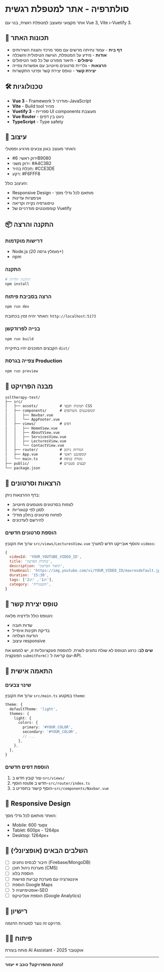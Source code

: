 # סולתרפיה - אתר למטפלת רגשית

אתר מקצועי ומעוצב למטפלת רגשית, בנוי עם Vue 3, Vite ו-Vuetify 3.

## 🎨 תכונות האתר

- **דף בית** - עמוד נחיתה מרשים עם מסר מרכזי והצגת השירותים
- **אודות** - מידע על המטפלת, הגישה הטיפולית והשכלה
- **טיפולים** - תיאור מפורט של כל סוגי הטיפולים
- **הרצאות** - גלריית סרטונים מיוטיוב עם אפשרות צפייה
- **יצירת קשר** - טופס יצירת קשר ופרטי התקשרות

## 🛠️ טכנולוגיות

- **Vue 3** - Framework מודרני ל-JavaScript
- **Vite** - Build tool מהיר
- **Vuetify 3** - ספריית UI components מעוצבת
- **Vue Router** - ניווט בין דפים
- **TypeScript** - Type safety

## 🎨 עיצוב

האתר מעוצב בגוון צבעים מרגיע ופסטלי:
- ירוק ראשי: #6B9080
- ירוק משני: #A4C3B2
- תכלת בהיר: #CCE3DE
- רקע: #F6FFF8

העיצוב כולל:
- Responsive Design - מותאם לכל גדלי מסך
- אנימציות עדינות
- טיפוגרפיה נקייה וקריאה
- קומפוננטים מודרניים של Vuetify

## 📦 התקנה והרצה

### דרישות מוקדמות
- Node.js (מומלץ גרסה 20+)
- npm

### התקנה

```bash
# התקנת תלויות
npm install
```

### הרצה בסביבת פיתוח

```bash
npm run dev
```

האתר יהיה זמין בכתובת: `http://localhost:5173`

### בנייה לפרודקשן

```bash
npm run build
```

הקבצים המוכנים יהיו בתיקיית `dist/`

### צפייה בגרסת Production

```bash
npm run preview
```

## 📁 מבנה הפרויקט

```
soltherapy-test/
├── src/
│   ├── assets/          # תמונות וקבצי CSS
│   ├── components/      # קומפוננטים משותפים
│   │   ├── Navbar.vue
│   │   └── AppFooter.vue
│   ├── views/           # דפים
│   │   ├── HomeView.vue
│   │   ├── AboutView.vue
│   │   ├── ServicesView.vue
│   │   ├── LecturesView.vue
│   │   └── ContactView.vue
│   ├── router/          # הגדרות ניתוב
│   ├── App.vue          # קומפוננט ראשי
│   └── main.ts          # נקודת כניסה
├── public/              # קבצים סטטיים
└── package.json
```

## 🎥 הרצאות וסרטונים

בדף ההרצאות ניתן:
- לצפות בסרטונים מוטמעים מיוטיוב
- לסנן לפי קטגוריות
- לפתוח סרטונים בחלון מודלי
- להירשם לעדכונים

### הוספת סרטונים חדשים

ערוך את הקובץ `src/views/LecturesView.vue` והוסף אובייקט חדש למערך `videos`:

```javascript
{
  videoId: 'YOUR_YOUTUBE_VIDEO_ID',
  title: 'כותרת הסרטון',
  description: 'תיאור הסרטון',
  thumbnail: 'https://img.youtube.com/vi/YOUR_VIDEO_ID/maxresdefault.jpg',
  duration: '15:30',
  tags: ['תג1', 'תג2'],
  category: 'הקטגוריה',
}
```

## 📧 טופס יצירת קשר

הטופס כולל ולידציה מלאה:
- שדות חובה
- בדיקת תקינות אימייל
- הודעת הצלחה
- עיצוב responsive

**שים לב:** כרגע הטופס לא שולח נתונים לשרת. להוספת פונקציונליות זו, יש לממש את הפונקציה `submitForm()` עם קריאה ל-API.

## 🎨 התאמה אישית

### שינוי צבעים

ערוך את הקובץ `src/main.ts` במקטע `theme`:

```typescript
theme: {
  defaultTheme: 'light',
  themes: {
    light: {
      colors: {
        primary: '#YOUR_COLOR',
        secondary: '#YOUR_COLOR',
        // ...
      },
    },
  },
}
```

### הוספת דפים חדשים

1. צור קובץ חדש ב-`src/views/`
2. הוסף route חדש ב-`src/router/index.ts`
3. הוסף קישור בתפריט ב-`src/components/Navbar.vue`

## 📱 Responsive Design

האתר מותאם לכל גדלי מסך:
- Mobile: עד 600px
- Tablet: 600px - 1264px
- Desktop: 1264px+

## 🚀 השלבים הבאים (אופציונלי)

- [ ] חיבור לבסיס נתונים (Firebase/MongoDB)
- [ ] מערכת ניהול תוכן (CMS)
- [ ] הוספת בלוג
- [ ] אינטגרציה עם מערכת קביעת פגישות
- [ ] הוספת Google Maps
- [ ] אופטימיזציה ל-SEO
- [ ] הוספת אנליטיקס (Google Analytics)

## 📄 רישיון

פרויקט זה נוצר למטרות הדגמה.

## 👨‍💻 פיתוח

פותח בעזרת AI Assistant - אוקטובר 2025

---

**נהנת מהפרויקט? כוכב ⭐ יעזור!**
